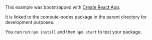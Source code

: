 This example was bootstrapped with [Create React App](https://github.com/facebook/create-react-app).

It is linked to the compute-nodes package in the parent directory for development purposes.

You can run `npm install` and then `npm start` to test your package.
